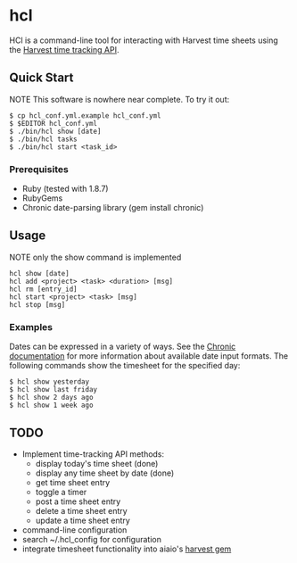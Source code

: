 # hcl

HCl is a command-line tool for interacting with Harvest time sheets using the
[Harvest time tracking API][1].

## Quick Start

NOTE This software is nowhere near complete. To try it out:

    $ cp hcl_conf.yml.example hcl_conf.yml
    $ $EDITOR hcl_conf.yml
    $ ./bin/hcl show [date]
    $ ./bin/hcl tasks
    $ ./bin/hcl start <task_id>

### Prerequisites

 * Ruby (tested with 1.8.7)
 * RubyGems
 * Chronic date-parsing library (gem install chronic)

## Usage

NOTE only the show command is implemented

    hcl show [date]
    hcl add <project> <task> <duration> [msg]
    hcl rm [entry_id]
    hcl start <project> <task> [msg]
    hcl stop [msg]

### Examples

Dates can be expressed in a variety of ways. See the [Chronic documentation][2]
for more information about available date input formats. The following
commands show the timesheet for the specified day:

    $ hcl show yesterday
    $ hcl show last friday
    $ hcl show 2 days ago
    $ hcl show 1 week ago

## TODO

 * Implement time-tracking API methods:
   - display today's time sheet (done)
   - display any time sheet by date (done)
   - get time sheet entry
   - toggle a timer
   - post a time sheet entry
   - delete a time sheet entry
   - update a time sheet entry
 * command-line configuration
 * search ~/.hcl_config for configuration
 * integrate timesheet functionality into aiaio's [harvest gem][3]

[1]: http://www.getharvest.com/api/time_tracking
[2]: http://chronic.rubyforge.org/
[3]: http://github.com/aiaio/harvest/tree/master

